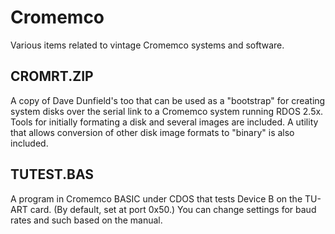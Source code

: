 # Cromemco
Various items related to vintage Cromemco systems and software.

## CROMRT.ZIP

A copy of Dave Dunfield's too that can be used as a "bootstrap" for creating system disks over the serial link to a Cromemco system running RDOS 2.5x. Tools for initially formating a disk and several images are included. A utility that allows conversion of other disk image formats to "binary" is also included.


## TUTEST.BAS
A program in Cromemco BASIC under CDOS that tests Device B on the TU-ART card. (By default, set at port 0x50.) You can change settings for baud rates and such based on the manual.
